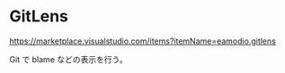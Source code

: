 # GitLens

<https://marketplace.visualstudio.com/items?itemName=eamodio.gitlens>

Git で blame などの表示を行う。
